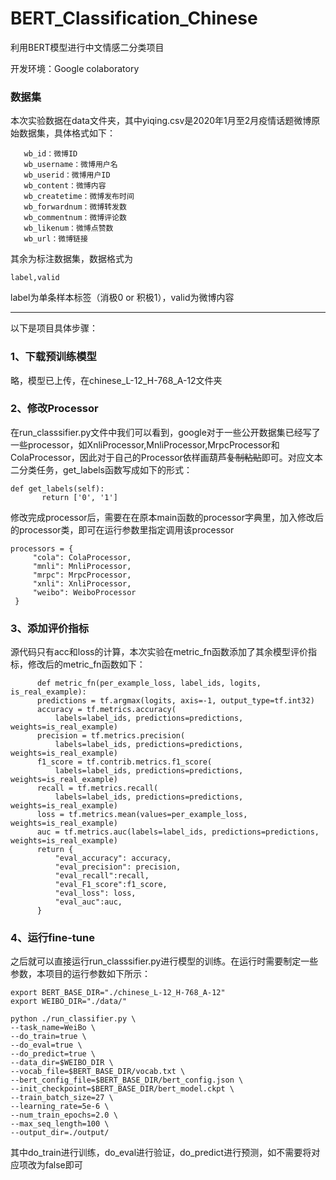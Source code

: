 # BERT_Classification_Chinese

利用BERT模型进行中文情感二分类项目

开发环境：Google colaboratory

### 数据集

本次实验数据在data文件夹，其中yiqing.csv是2020年1月至2月疫情话题微博原始数据集，具体格式如下：

```
   wb_id：微博ID
   wb_username：微博用户名
   wb_userid：微博用户ID
   wb_content：微博内容
   wb_createtime：微博发布时间
   wb_forwardnum：微博转发数
   wb_commentnum：微博评论数
   wb_likenum：微博点赞数
   wb_url：微博链接
```
  
 其余为标注数据集，数据格式为
 
    label,valid
   
 label为单条样本标签（消极0 or 积极1），valid为微博内容
 
 ----
 以下是项目具体步骤：
 
 ### 1、下载预训练模型
 
 略，模型已上传，在chinese_L-12_H-768_A-12文件夹
 
 ### 2、修改Processor
 
 在run_classsifier.py文件中我们可以看到，google对于一些公开数据集已经写了一些processor，如XnliProcessor,MnliProcessor,MrpcProcessor和ColaProcessor，因此对于自己的Processor依样画葫芦~~复制粘贴~~即可。对应文本二分类任务，get_labels函数写成如下的形式：
 
 ```
 def get_labels(self):
        return ['0', '1']
 ```
 
 修改完成processor后，需要在在原本main函数的processor字典里，加入修改后的processor类，即可在运行参数里指定调用该processor
 
 ```
 processors = {
      "cola": ColaProcessor,
      "mnli": MnliProcessor,
      "mrpc": MrpcProcessor,
      "xnli": XnliProcessor,
      "weibo": WeiboProcessor
  }
  ```
  
  ### 3、添加评价指标
  
  源代码只有acc和loss的计算，本次实验在metric_fn函数添加了其余模型评价指标，修改后的metric_fn函数如下：
  
  ```
        def metric_fn(per_example_loss, label_ids, logits, is_real_example):
        predictions = tf.argmax(logits, axis=-1, output_type=tf.int32)
        accuracy = tf.metrics.accuracy(
            labels=label_ids, predictions=predictions, weights=is_real_example)
        precision = tf.metrics.precision(
            labels=label_ids, predictions=predictions, weights=is_real_example)
        f1_score = tf.contrib.metrics.f1_score(
            labels=label_ids, predictions=predictions, weights=is_real_example)
        recall = tf.metrics.recall(
            labels=label_ids, predictions=predictions, weights=is_real_example)
        loss = tf.metrics.mean(values=per_example_loss, weights=is_real_example)
        auc = tf.metrics.auc(labels=label_ids, predictions=predictions, weights=is_real_example)
        return {
            "eval_accuracy": accuracy,
            "eval_precision": precision,
            "eval_recall":recall,
            "eval_F1_score":f1_score,
            "eval_loss": loss,
            "eval_auc":auc,
        }
  ```
  
  ### 4、运行fine-tune
  
  之后就可以直接运行run_classsifier.py进行模型的训练。在运行时需要制定一些参数，本项目的运行参数如下所示：
  
  ```
export BERT_BASE_DIR="./chinese_L-12_H-768_A-12"
export WEIBO_DIR="./data/"

python ./run_classifier.py \
  --task_name=WeiBo \
  --do_train=true \
  --do_eval=true \
  --do_predict=true \
  --data_dir=$WEIBO_DIR \
  --vocab_file=$BERT_BASE_DIR/vocab.txt \
  --bert_config_file=$BERT_BASE_DIR/bert_config.json \
  --init_checkpoint=$BERT_BASE_DIR/bert_model.ckpt \
  --train_batch_size=27 \
  --learning_rate=5e-6 \
  --num_train_epochs=2.0 \
  --max_seq_length=100 \
  --output_dir=./output/
  ```
  
  其中do_train进行训练，do_eval进行验证，do_predict进行预测，如不需要将对应项改为false即可
